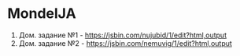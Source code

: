 # MondelJA
1. Дом. задание №1 - https://jsbin.com/nujubid/1/edit?html,output
1. Дом. задание №2 - https://jsbin.com/nemuvig/1/edit?html,output
